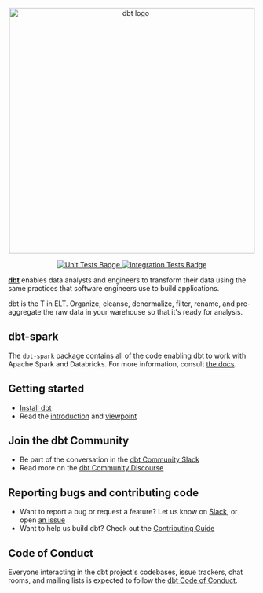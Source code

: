 <p align="center">
  <img src="https://raw.githubusercontent.com/dbt-labs/dbt/ec7dee39f793aa4f7dd3dae37282cc87664813e4/etc/dbt-logo-full.svg" alt="dbt logo" width="500"/>
</p>
<p align="center">
  <a href="https://github.com/dbt-labs/dbt-spark/actions/workflows/main.yml">
    <img src="https://github.com/dbt-labs/dbt-spark/actions/workflows/main.yml/badge.svg?event=push" alt="Unit Tests Badge"/>
  </a>
  <a href="https://github.com/dbt-labs/dbt-spark/actions/workflows/integration.yml">
    <img src="https://github.com/dbt-labs/dbt-spark/actions/workflows/integration.yml/badge.svg?event=push" alt="Integration Tests Badge"/>
  </a>
</p>

**[dbt](https://www.getdbt.com/)** enables data analysts and engineers to transform their data using the same practices that software engineers use to build applications.

dbt is the T in ELT. Organize, cleanse, denormalize, filter, rename, and pre-aggregate the raw data in your warehouse so that it's ready for analysis.

## dbt-spark

The `dbt-spark` package contains all of the code enabling dbt to work with Apache Spark and Databricks. For
more information, consult [the docs](https://docs.getdbt.com/docs/profile-spark).

## Getting started

- [Install dbt](https://docs.getdbt.com/docs/installation)
- Read the [introduction](https://docs.getdbt.com/docs/introduction/) and [viewpoint](https://docs.getdbt.com/docs/about/viewpoint/)

## Join the dbt Community

- Be part of the conversation in the [dbt Community Slack](http://community.getdbt.com/)
- Read more on the [dbt Community Discourse](https://discourse.getdbt.com)

## Reporting bugs and contributing code

- Want to report a bug or request a feature? Let us know on [Slack](http://community.getdbt.com/), or open [an issue](https://github.com/dbt-labs/dbt-spark/issues/new)
- Want to help us build dbt? Check out the [Contributing Guide](https://github.com/dbt-labs/dbt/blob/HEAD/CONTRIBUTING.md)

## Code of Conduct

Everyone interacting in the dbt project's codebases, issue trackers, chat rooms, and mailing lists is expected to follow the [dbt Code of Conduct](https://community.getdbt.com/code-of-conduct).
